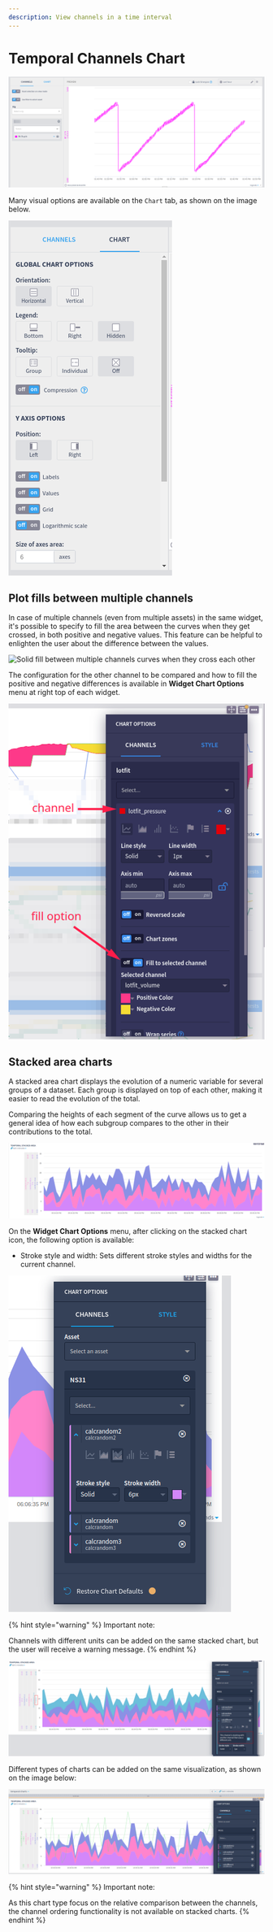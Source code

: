 ```yaml
---
description: View channels in a time interval
---
```


# Temporal Channels Chart



![Example of a temporal chart](<../../../.gitbook/assets/image (190).png>)

Many visual options are available on the `Chart` tab, as shown on the image below.

![Example of chart configuration](<../../../.gitbook/assets/image (431).png>)

## Plot fills between multiple channels

In case of multiple channels (even from multiple assets) in the same widget, it's possible to specify to fill the area between the curves when they get crossed, in both positive and negative values. This feature can be helpful to enlighten the user about the difference between the values.



![Solid fill between multiple channels curves when they cross each other](https://gblobscdn.gitbook.com/assets%2F-Lno5CP\_Y4IUtBWLlJZl%2F-MhaV1fVYUIkDpTv0uqa%2F-MhaYyG42cSMX\_0Ny\_we%2Fimage.png?alt=media\&token=97fdcf6c-465f-40ac-b8ff-243fa2629a59)

The configuration for the other channel to be compared and how to fill the positive and negative differences is available in **Widget Chart Options** menu at right top of each widget.

![](<../../../.gitbook/assets/image (407).png>)

## Stacked area charts

A stacked area chart displays the evolution of a numeric variable for several groups of a dataset. Each group is displayed on top of each other, making it easier to read the evolution of the total.

Comparing the heights of each segment of the curve allows us to get a general idea of how each subgroup compares to the other in their contributions to the total.



![Example of a stacked area chart](<../../../.gitbook/assets/image (261).png>)

On the **Widget Chart Options** menu, after clicking on the stacked chart icon, the following option is available:

* Stroke style and width: Sets different stroke styles and widths for the current channel.

![Chart type option menu](<../../../.gitbook/assets/image (70).png>)

{% hint style="warning" %}
Important note:

Channels with different units can be added on the same stacked chart, but the user will receive a warning message.
{% endhint %}

![Warning message](<../../../.gitbook/assets/image (345).png>)

Different types of charts can be added on the same visualization, as shown on the image below:

![Stacked charts + line chart](<../../../.gitbook/assets/image (286).png>)



{% hint style="warning" %}
Important note:&#x20;

As this chart type focus on the relative comparison between the channels, the channel ordering functionality is not available on stacked charts.
{% endhint %}

